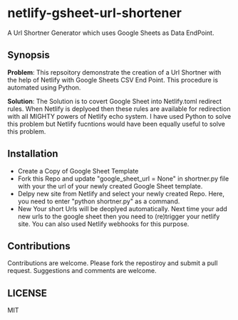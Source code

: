 # netlify-gsheet-url-shortener

A Url Shortner Generator which uses Google Sheets as Data EndPoint. 


## Synopsis

**Problem**:  This repsoitory demonstrate the creation of a Url Shortner with the help of Netlify with Google Sheets CSV End Point. This procedure is automated using Python.

**Solution**: The Solution is to covert Google Sheet into Netlify.toml redirect rules. When Netlify is deplyoed then these rules are available for redirection with all MIGHTY powers of Netlify echo system. I have used Python to solve this problem but Netlify fucntions would have been equally useful to solve this problem.


## Installation

- Create a Copy of Google Sheet Template
- Fork this Repo and update "google_sheet_url = None" in shortner.py file with your the url of your newly created Google Sheet template. 
- Delpy new site from Netlify and select your newly created Repo. Here, you need to enter "python shortner.py" as a command.
- New Your short Urls will be deoplyed automatically. Next time your add new urls to the google sheet then you need to (re)trigger your netlify site. You can also used Netlify webhooks for this purpose. 

## Contributions
Contributions are welcome. Please fork the repostiroy and submit a pull request.
Suggestions and comments are welcome.

## LICENSE
MIT 
